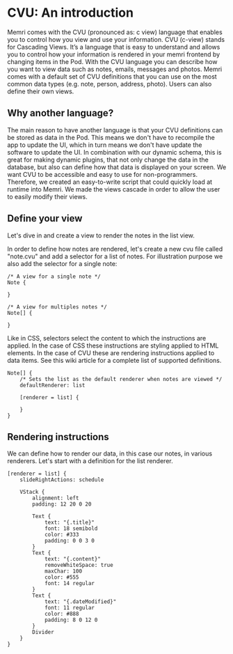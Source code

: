 # CVU: An introduction

Memri comes with the CVU (pronounced as: c view) language that enables you to control how you view and use your information. CVU (c-view) stands for Cascading Views. It’s a language that is easy to understand and allows you to control how your information is rendered in your memri frontend by changing items in the Pod. With the CVU language you can describe how you want to view data such as notes, emails, messages and photos. Memri comes with a default set of CVU definitions that you can use on the most common data types (e.g. note, person, address, photo). Users can also define their own views. 


## Why another language?
The main reason to have another language is that your CVU definitions can be stored as data in the Pod. This means we don't have to recompile the app to update the UI, which in turn means we don't have update the software to update the UI. In combination with our dynamic schema, this is great for making dynamic plugins, that not only change the data in the database, but also can define how that data is displayed on your screen.  We want CVU to be accessible and easy to use for non-programmers. Therefore, we created an easy-to-write script that could quickly load at runtime into Memri. We made the views cascade in order to allow the user to easily modify their views.

## Define your view
Let's dive in and create a view to render the notes in the list view.

In order to define how notes are rendered, let's create a new cvu file called "note.cvu" and add a selector for a list of notes. For illustration purpose we also add the selector for a single note:

```less
/* A view for a single note */
Note {

}
```
```less
/* A view for multiples notes */
Note[] {

}
```

Like in CSS, selectors select the content to which the instructions are applied. In the case of CSS these instructions are styling applied to HTML elements. In the case of CVU these are rendering instructions applied to data items. See this wiki article for a complete list of supported definitions.

```less
Note[] {
    /* Sets the list as the default renderer when notes are viewed */
    defaultRenderer: list

    [renderer = list] {
    
    }
}
```

## Rendering instructions
We can define how to render our data, in this case our notes, in various renderers. Let's start with a definition for the list renderer.

```less
[renderer = list] {
    slideRightActions: schedule

    VStack {
        alignment: left
        padding: 12 20 0 20
        
        Text {
            text: "{.title}"
            font: 18 semibold
            color: #333
            padding: 0 0 3 0
        }
        Text {
            text: "{.content}"
            removeWhiteSpace: true
            maxChar: 100
            color: #555
            font: 14 regular
        }
        Text {
            text: "{.dateModified}"
            font: 11 regular
            color: #888
            padding: 8 0 12 0
        }
        Divider
    }
}
```
